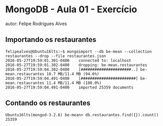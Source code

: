 # MongoDB - Aula 01 - Exercício
autor: Felipe Rodrigues Alves

## Importando os restaurantes

```
felipealves@Ubuntu16lts:~$ mongoimport --db be-mean --collection restaurantes --drop --file restaurantes.json
2016-05-27T19:59:01.301-0400    connected to: localhost
2016-05-27T19:59:01.302-0400    dropping: be-mean.restaurantes
2016-05-27T19:59:04.302-0400    [######################..] be-mean.restaurantes 10.7 MB/11.4 MB (94.6%)
2016-05-27T19:59:04.491-0400    [########################] be-mean.restaurantes 11.4 MB/11.4 MB (100.0%)
2016-05-27T19:59:04.491-0400    imported 25359 documents
```

## Contando os restaurantes

```
Ubuntu16lts(mongod-3.2.6) be-mean> db.restaurantes.find({}).count()
25359
```
